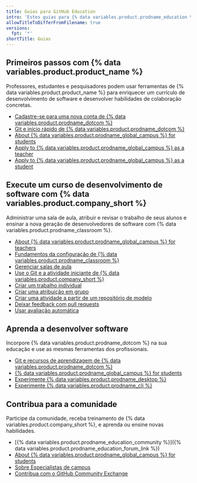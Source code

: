 ```yaml
---
title: Guias para GitHub Education
intro: 'Estes guias para {% data variables.product.prodname_education %} ajudam você a ensinar e aprender {% data variables.product.product_name %} e desenvolvimento de software.'
allowTitleToDifferFromFilename: true
versions:
  fpt: '*'
shortTitle: Guias
---
```


## Primeiros passos com {% data variables.product.product_name %}

Professores, estudantes e pesquisadores podem usar ferramentas de {% data variables.product.product_name %} para enriquecer um currículo de desenvolvimento de software e desenvolver habilidades de colaboração concretas.

- [Cadastre-se para uma nova conta de {% data variables.product.prodname_dotcom %}](/github/getting-started-with-github/signing-up-for-a-new-github-account)
- [Git e início rápido de {% data variables.product.prodname_dotcom %} ](/github/getting-started-with-github/quickstart)
- [About {% data variables.product.prodname_global_campus %} for students](/education/explore-the-benefits-of-teaching-and-learning-with-github-education/github-global-campus-for-students/about-github-global-campus-for-students)
- [Apply to {% data variables.product.prodname_global_campus %} as a teacher](/education/explore-the-benefits-of-teaching-and-learning-with-github-education/github-global-campus-for-teachers/apply-to-github-global-campus-as-a-teacher)
- [Apply to {% data variables.product.prodname_global_campus %} as a student](/education/explore-the-benefits-of-teaching-and-learning-with-github-education/github-global-campus-for-students/apply-to-github-global-campus-as-a-student)

## Execute um curso de desenvolvimento de software com {% data variables.product.company_short %}

Administrar uma sala de aula, atribuir e revisar o trabalho de seus alunos e ensinar a nova geração de desenvolvedores de software com {% data variables.product.prodname_classroom %}.

- [About {% data variables.product.prodname_global_campus %} for teachers](/education/explore-the-benefits-of-teaching-and-learning-with-github-education/github-global-campus-for-teachers/about-github-global-campus-for-teachers)
- [Fundamentos da configuração de {% data variables.product.prodname_classroom %} ](/education/manage-coursework-with-github-classroom/basics-of-setting-up-github-classroom)
- [Gerenciar salas de aula](/education/manage-coursework-with-github-classroom/manage-classrooms)
- [Use o Git e a atividade iniciante de {% data variables.product.company_short %}](/education/manage-coursework-with-github-classroom/use-the-git-and-github-starter-assignment)
- [Criar um trabalho individual](/education/manage-coursework-with-github-classroom/create-an-individual-assignment)
- [Criar uma atribuição em grupo](/education/manage-coursework-with-github-classroom/create-a-group-assignment)
- [Criar uma atividade a partir de um repositório de modelo](/education/manage-coursework-with-github-classroom/create-an-assignment-from-a-template-repository)
- [Deixar feedback com pull requests](/education/manage-coursework-with-github-classroom/leave-feedback-with-pull-requests)
- [Usar avaliação automática](/education/manage-coursework-with-github-classroom/use-autograding)

## Aprenda a desenvolver software

Incorpore {% data variables.product.prodname_dotcom %} na sua educação e use as mesmas ferramentas dos profissionais.

- [Git e recursos de aprendizagem de {% data variables.product.prodname_dotcom %}](/github/getting-started-with-github/git-and-github-learning-resources)
- [{% data variables.product.prodname_global_campus %} for students](/education/explore-the-benefits-of-teaching-and-learning-with-github-education/github-global-campus-for-students)
- [Experimente {% data variables.product.prodname_desktop %}](/desktop)
- [Experimente {% data variables.product.prodname_cli %}](/github/getting-started-with-github/github-cli)

## Contribua para a comunidade

Participe da comunidade, receba treinamento de {% data variables.product.company_short %}, e aprenda ou ensine novas habilidades.

- [{% data variables.product.prodname_education_community %}]({% data variables.product.prodname_education_forum_link %})
- [About {% data variables.product.prodname_global_campus %} for students](/education/explore-the-benefits-of-teaching-and-learning-with-github-education/github-global-campus-for-students/about-github-global-campus-for-students)
- [Sobre Especialistas de campus](/education/explore-the-benefits-of-teaching-and-learning-with-github-education/about-campus-experts)
- [Contribua com o GitHub Community Exchange](/education/contribute-with-github-community-exchange)
